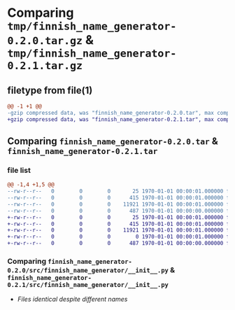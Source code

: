 # Comparing `tmp/finnish_name_generator-0.2.0.tar.gz` & `tmp/finnish_name_generator-0.2.1.tar.gz`

## filetype from file(1)

```diff
@@ -1 +1 @@
-gzip compressed data, was "finnish_name_generator-0.2.0.tar", max compression
+gzip compressed data, was "finnish_name_generator-0.2.1.tar", max compression
```

## Comparing `finnish_name_generator-0.2.0.tar` & `finnish_name_generator-0.2.1.tar`

### file list

```diff
@@ -1,4 +1,5 @@
--rw-r--r--   0        0        0       25 1970-01-01 00:00:01.000000 finnish_name_generator-0.2.0/README.md
--rw-r--r--   0        0        0      415 1970-01-01 00:00:01.000000 finnish_name_generator-0.2.0/pyproject.toml
--rw-r--r--   0        0        0    11921 1970-01-01 00:00:01.000000 finnish_name_generator-0.2.0/src/finnish_name_generator/__init__.py
--rw-r--r--   0        0        0      487 1970-01-01 00:00:00.000000 finnish_name_generator-0.2.0/PKG-INFO
+-rw-r--r--   0        0        0       25 1970-01-01 00:00:01.000000 finnish_name_generator-0.2.1/README.md
+-rw-r--r--   0        0        0      415 1970-01-01 00:00:01.000000 finnish_name_generator-0.2.1/pyproject.toml
+-rw-r--r--   0        0        0    11921 1970-01-01 00:00:01.000000 finnish_name_generator-0.2.1/src/finnish_name_generator/__init__.py
+-rw-r--r--   0        0        0        0 1970-01-01 00:00:01.000000 finnish_name_generator-0.2.1/src/finnish_name_generator/py.typed
+-rw-r--r--   0        0        0      487 1970-01-01 00:00:00.000000 finnish_name_generator-0.2.1/PKG-INFO
```

### Comparing `finnish_name_generator-0.2.0/src/finnish_name_generator/__init__.py` & `finnish_name_generator-0.2.1/src/finnish_name_generator/__init__.py`

 * *Files identical despite different names*


